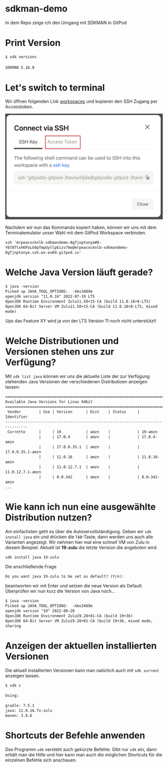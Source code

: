 # sdkman-demo

In dem Repo zeige ich den Umgang mit SDKMAN in GitPod

# Print Version

```bash
$ sdk versions

SDKMAN 5.16.0
```

# Let's switch to terminal

Wir öffnen folgenden Link [workspaces](https://gitpod.io/workspaces) und kopieren den SSH Zugang per Accesstoken.

![](/assets/screenshot.png)

Nachdem wir nun das Kommando kopiert haben, können wir uns mit dem Terminalemulator unser Wahl mit dem GitPod Workspace verbinden.

```
ssh 'mrpeacocknlb-sdkmandemo-8gfjnptonye#8-Y67ATtxhKPoLG9pTmpUyllpEizv7Ae@mrpeacocknlb-sdkmandemo-8gfjnptonye.ssh.ws-eu69.gitpod.io'
```

# Welche Java Version läuft gerade?

```
$ java -version
Picked up JAVA_TOOL_OPTIONS:  -Xmx3489m
openjdk version "11.0.16" 2022-07-19 LTS
OpenJDK Runtime Environment Zulu11.58+15-CA (build 11.0.16+8-LTS)
OpenJDK 64-Bit Server VM Zulu11.58+15-CA (build 11.0.16+8-LTS, mixed mode)
```

Ups das Feature XY wird ja von der LTS Version 11 noch nicht unterstützt!

# Welche Distributionen und Versionen stehen uns zur Verfügung?

Mit `sdk list java` können wir uns die aktuelle Liste der zur Verfügung stehenden Java Versionen der verschiedenen Distributioen anzeigen lassen:

```
================================================================================
Available Java Versions for Linux 64bit
================================================================================
 Vendor        | Use | Version      | Dist    | Status     | Identifier
--------------------------------------------------------------------------------
 Corretto      |     | 19           | amzn    |            | 19-amzn
               |     | 17.0.4       | amzn    |            | 17.0.4-amzn
               |     | 17.0.0.35.1  | amzn    |            | 17.0.0.35.1-amzn
               |     | 11.0.16      | amzn    |            | 11.0.16-amzn
               |     | 11.0.12.7.1  | amzn    |            | 11.0.12.7.1-amzn
               |     | 8.0.342      | amzn    |            | 8.0.342-amzn
...
```

# Wie kann ich nun eine ausgewählte Distribution nutzen?

Am einfachsten geht es über die Autovervollständigung. Geben wir `sdk install java` ein und drücken die `TAB`-Taste, dann werden uns auch alle Varianten angezeigt. Wir nehmen hier mal eine schnell VM von Zulu in diesem Beispiel. Aktuell ist **19-zulu** die letzte Verision die angeboten wird.

```
sdk install java 19-zulu
```

Die anschließende Frage

```
Do you want java 19-zulu to be set as default? (Y/n):
```

beantworten wir mit Enter und setzen die neue Version als Default. Überprüfen wir nun kurz die Version von Java noch...

```
$ java -version
Picked up JAVA_TOOL_OPTIONS:  -Xmx3489m
openjdk version "19" 2022-09-20
OpenJDK Runtime Environment Zulu19.28+81-CA (build 19+36)
OpenJDK 64-Bit Server VM Zulu19.28+81-CA (build 19+36, mixed mode, sharing
```

# Anzeigen der aktuellen installierten Versionen

Die aktuell installierten Versionen kann man natürlich auch mit `sdk surrent` anzeigen lassen.

```
$ sdk c

Using:

gradle: 7.5.1
java: 11.0.16.fx-zulu
maven: 3.8.6
```

# Shortcuts der Befehle anwenden

Das Programm `sdk` versteht auch gekürzte Befehle. Gibt nur `sdk` ein, dann erhält man die Hilfe und hier kann man auch die
möglichen Shortcuts für die einzelnen Befehle sich anschauen.
